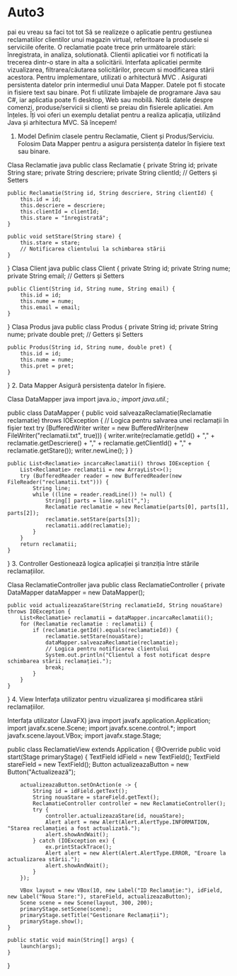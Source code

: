 # Auto3
pai eu vreau sa faci tot tot Sã se realizeze o aplicatie pentru gestiunea reclamatiilor clientilor unui magazin virtual, referitoare la produsele si serviciile oferite. O reclamatie poate trece prin urmätoarele stäri: înregistrata, in analiza, solutionatã. Clientii aplicatiei vor fi notificati la trecerea dintr-o stare in alta a solicitärii. Interfata aplicatiei permite vizualizarea, filtrarea/cäutarea solicitãrilor, precum si modificarea stãrii acestora. Pentru implementare, utilizati o arhitectură MVC . Asigurati persistenta datelor prin intermediul unui Data Mapper. Datele pot fi stocate in fisiere text sau binare. Pot fi utilizate limbajele de programare Java sau C#, iar aplicatia poate fi desktop, Web sau mobilă. Notă: datele despre comenzi, produse/servicii si clienti se preiau din fisierele aplicatiei.
Am înțeles. Îți voi oferi un exemplu detaliat pentru a realiza aplicația, utilizând Java și arhitectura MVC. Să începem!

1. Model
Definim clasele pentru Reclamatie, Client și Produs/Serviciu. Folosim Data Mapper pentru a asigura persistența datelor în fișiere text sau binare.

Clasa Reclamatie
java
public class Reclamatie {
    private String id;
    private String stare;
    private String descriere;
    private String clientId;
    // Getters și Setters

    public Reclamatie(String id, String descriere, String clientId) {
        this.id = id;
        this.descriere = descriere;
        this.clientId = clientId;
        this.stare = "înregistrată";
    }

    public void setStare(String stare) {
        this.stare = stare;
        // Notificarea clientului la schimbarea stării
    }
}
Clasa Client
java
public class Client {
    private String id;
    private String nume;
    private String email;
    // Getters și Setters

    public Client(String id, String nume, String email) {
        this.id = id;
        this.nume = nume;
        this.email = email;
    }
}
Clasa Produs
java
public class Produs {
    private String id;
    private String nume;
    private double pret;
    // Getters și Setters

    public Produs(String id, String nume, double pret) {
        this.id = id;
        this.nume = nume;
        this.pret = pret;
    }
}
2. Data Mapper
Asigură persistența datelor în fișiere.

Clasa DataMapper
java
import java.io.*;
import java.util.*;

public class DataMapper {
    public void salveazaReclamatie(Reclamatie reclamatie) throws IOException {
        // Logica pentru salvarea unei reclamații în fișier text
        try (BufferedWriter writer = new BufferedWriter(new FileWriter("reclamatii.txt", true))) {
            writer.write(reclamatie.getId() + "," + reclamatie.getDescriere() + "," + reclamatie.getClientId() + "," + reclamatie.getStare());
            writer.newLine();
        }
    }

    public List<Reclamatie> incarcaReclamatii() throws IOException {
        List<Reclamatie> reclamatii = new ArrayList<>();
        try (BufferedReader reader = new BufferedReader(new FileReader("reclamatii.txt"))) {
            String line;
            while ((line = reader.readLine()) != null) {
                String[] parts = line.split(",");
                Reclamatie reclamatie = new Reclamatie(parts[0], parts[1], parts[2]);
                reclamatie.setStare(parts[3]);
                reclamatii.add(reclamatie);
            }
        }
        return reclamatii;
    }
}
3. Controller
Gestionează logica aplicației și tranziția între stările reclamațiilor.

Clasa ReclamatieController
java
public class ReclamatieController {
    private DataMapper dataMapper = new DataMapper();

    public void actualizeazaStare(String reclamatieId, String nouaStare) throws IOException {
        List<Reclamatie> reclamatii = dataMapper.incarcaReclamatii();
        for (Reclamatie reclamatie : reclamatii) {
            if (reclamatie.getId().equals(reclamatieId)) {
                reclamatie.setStare(nouaStare);
                dataMapper.salveazaReclamatie(reclamatie);
                // Logica pentru notificarea clientului
                System.out.println("Clientul a fost notificat despre schimbarea stării reclamației.");
                break;
            }
        }
    }
}
4. View
Interfața utilizator pentru vizualizarea și modificarea stării reclamațiilor.

Interfața utilizator (JavaFX)
java
import javafx.application.Application;
import javafx.scene.Scene;
import javafx.scene.control.*;
import javafx.scene.layout.VBox;
import javafx.stage.Stage;

public class ReclamatieView extends Application {
    @Override
    public void start(Stage primaryStage) {
        TextField idField = new TextField();
        TextField stareField = new TextField();
        Button actualizeazaButton = new Button("Actualizează");

        actualizeazaButton.setOnAction(e -> {
            String id = idField.getText();
            String nouaStare = stareField.getText();
            ReclamatieController controller = new ReclamatieController();
            try {
                controller.actualizeazaStare(id, nouaStare);
                Alert alert = new Alert(Alert.AlertType.INFORMATION, "Starea reclamației a fost actualizată.");
                alert.showAndWait();
            } catch (IOException ex) {
                ex.printStackTrace();
                Alert alert = new Alert(Alert.AlertType.ERROR, "Eroare la actualizarea stării.");
                alert.showAndWait();
            }
        });

        VBox layout = new VBox(10, new Label("ID Reclamație:"), idField, new Label("Noua Stare:"), stareField, actualizeazaButton);
        Scene scene = new Scene(layout, 300, 200);
        primaryStage.setScene(scene);
        primaryStage.setTitle("Gestionare Reclamații");
        primaryStage.show();
    }

    public static void main(String[] args) {
        launch(args);
    }
}
